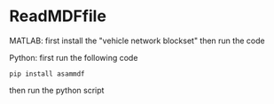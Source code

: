 # ReadMDFfile
MATLAB: first install the "vehicle network blockset" then run the code

Python: first run the following code
    
    pip install asammdf
    
then run the python script
